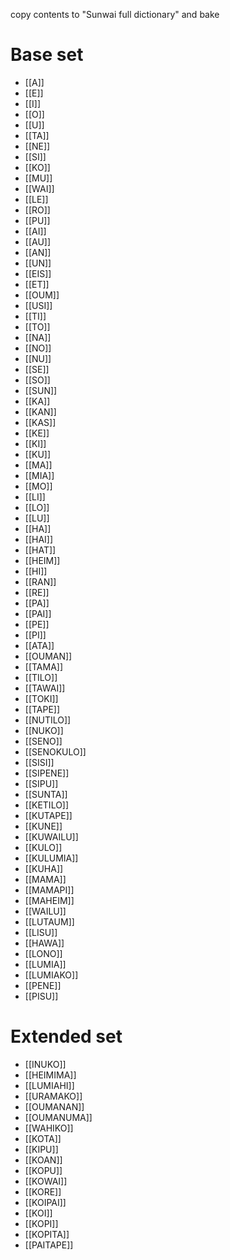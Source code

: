 copy contents to "Sunwai full dictionary" and bake

# Base set

<!-- QueryToSerialize: LIST FROM #base-set SORT to ASC -->
<!-- SerializedQuery: LIST FROM #base-set SORT to ASC -->
- [[A]]
- [[E]]
- [[I]]
- [[O]]
- [[U]]
- [[TA]]
- [[NE]]
- [[SI]]
- [[KO]]
- [[MU]]
- [[WAI]]
- [[LE]]
- [[RO]]
- [[PU]]
- [[AI]]
- [[AU]]
- [[AN]]
- [[UN]]
- [[EIS]]
- [[ET]]
- [[OUM]]
- [[USI]]
- [[TI]]
- [[TO]]
- [[NA]]
- [[NO]]
- [[NU]]
- [[SE]]
- [[SO]]
- [[SUN]]
- [[KA]]
- [[KAN]]
- [[KAS]]
- [[KE]]
- [[KI]]
- [[KU]]
- [[MA]]
- [[MIA]]
- [[MO]]
- [[LI]]
- [[LO]]
- [[LU]]
- [[HA]]
- [[HAI]]
- [[HAT]]
- [[HEIM]]
- [[HI]]
- [[RAN]]
- [[RE]]
- [[PA]]
- [[PAI]]
- [[PE]]
- [[PI]]
- [[ATA]]
- [[OUMAN]]
- [[TAMA]]
- [[TILO]]
- [[TAWAI]]
- [[TOKI]]
- [[TAPE]]
- [[NUTILO]]
- [[NUKO]]
- [[SENO]]
- [[SENOKULO]]
- [[SISI]]
- [[SIPENE]]
- [[SIPU]]
- [[SUNTA]]
- [[KETILO]]
- [[KUTAPE]]
- [[KUNE]]
- [[KUWAILU]]
- [[KULO]]
- [[KULUMIA]]
- [[KUHA]]
- [[MAMA]]
- [[MAMAPI]]
- [[MAHEIM]]
- [[WAILU]]
- [[LUTAUM]]
- [[LISU]]
- [[HAWA]]
- [[LONO]]
- [[LUMIA]]
- [[LUMIAKO]]
- [[PENE]]
- [[PISU]]
<!-- SerializedQuery END -->



# Extended set

<!-- QueryToSerialize: LIST FROM #extended-set SORT to ASC -->
<!-- SerializedQuery: LIST FROM #extended-set SORT to ASC -->
- [[INUKO]]
- [[HEIMIMA]]
- [[LUMIAHI]]
- [[URAMAKO]]
- [[OUMANAN]]
- [[OUMANUMA]]
- [[WAHIKO]]
- [[KOTA]]
- [[KIPU]]
- [[KOAN]]
- [[KOPU]]
- [[KOWAI]]
- [[KORE]]
- [[KOIPAI]]
- [[KOI]]
- [[KOPI]]
- [[KOPITA]]
- [[PAITAPE]]
<!-- SerializedQuery END -->

